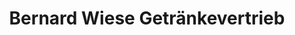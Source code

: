 ---
title: "Bernard Wiese Getränkevertrieb"
url: /insheim/bernard-wiese-getraenkevertrieb/
shop: Getränke
---